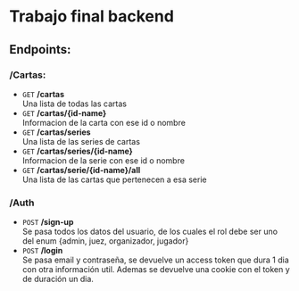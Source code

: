 # Trabajo final backend  
  
## Endpoints:  
  
### /Cartas:  
- `GET` **/cartas**  
Una lista de todas las cartas
- `GET` **/cartas/{id-name}**  
Informacion de la carta con ese id o nombre
- `GET` **/cartas/series**  
Una lista de las series de cartas
- `GET` **/cartas/series/{id-name}**  
Informacion de la serie con ese id o nombre
- `GET` **/cartas/serie/{id-name}/all**  
Una lista de las cartas que pertenecen a esa serie  
  
### /Auth  
- `POST` **/sign-up**  
Se pasa todos los datos del usuario, de los cuales el rol debe ser uno del enum {admin, juez, organizador, jugador}
- `POST` **/login**  
Se pasa email y contraseña, se devuelve un access token que dura 1 dia con otra información util. Ademas se devuelve una cookie con el token y de duración un dia. 
